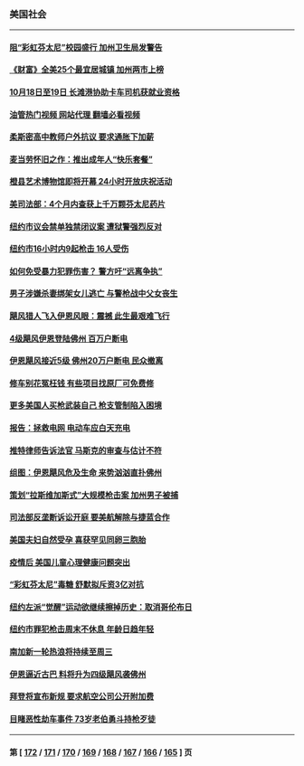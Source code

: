 ### 美国社会
---
#### [阻“彩虹芬太尼”校园盛行 加州卫生局发警告](../../pages/ncid1078160/n13835825.md?10010045) 
#### [《财富》全美25个最宜居城镇 加州两市上榜](../../pages/ncid1078160/n13835796.md?10010045) 
#### [10月18日至19日 长滩港协助卡车司机获就业资格](../../pages/ncid1078160/n13835776.md?10010045) 
#### [油管热门视频 网站代理 翻墙必看视频](http://209.222.30.114:81/youtube.html?10010045)
#### [柔斯密高中教师户外抗议 要求通胀下加薪](../../pages/ncid1078160/n13835749.md?10010045) 
#### [麦当劳怀旧之作：推出成年人“快乐套餐”](../../pages/ncid1078160/n13835697.md?10010045) 
#### [橙县艺术博物馆即将开幕 24小时开放庆祝活动](../../pages/ncid1078160/n13835647.md?10010045) 
#### [美司法部：4个月内查获上千万颗芬太尼药片](../../pages/ncid1078160/n13835129.md?10010045) 
#### [纽约市议会禁单独禁闭议案 遭狱警强烈反对](../../pages/ncid1078160/n13835020.md?10010045) 
#### [纽约市16小时内9起枪击 16人受伤](../../pages/ncid1078160/n13834999.md?10010045) 
#### [如何免受暴力犯罪伤害？ 警方吁“远离争执”](../../pages/ncid1078160/n13834954.md?10010045) 
#### [男子涉嫌杀妻绑架女儿逃亡 与警枪战中父女丧生](../../pages/ncid1078160/n13834916.md?10010045) 
#### [飓风猎人飞入伊恩风眼：震撼 此生最艰难飞行](../../pages/ncid1078160/n13834795.md?10010045) 
#### [4级飓风伊恩登陆佛州 百万户断电](../../pages/ncid1078160/n13834781.md?10010045) 
#### [伊恩飓风接近5级 佛州20万户断电 民众撤离](../../pages/ncid1078160/n13834670.md?10010045) 
#### [修车别花冤枉钱 有些项目找原厂可免费修](../../pages/ncid1078160/n13834242.md?10010045) 
#### [更多美国人买枪武装自己 枪支管制陷入困境](../../pages/ncid1078160/n13834048.md?10010045) 
#### [报告：拯救电网 电动车应白天充电](../../pages/ncid1078160/n13834109.md?10010045) 
#### [推特律师告诉法官 马斯克的审查与估计不符](../../pages/ncid1078160/n13833998.md?10010045) 
#### [组图：伊恩飓风危及生命 来势汹汹直扑佛州](../../pages/ncid1078160/n13833963.md?10010045) 
#### [策划“拉斯维加斯式”大规模枪击案 加州男子被捕](../../pages/ncid1078160/n13833964.md?10010045) 
#### [司法部反垄断诉讼开庭 要美航解除与捷蓝合作](../../pages/ncid1078160/n13833865.md?10010045) 
#### [美国夫妇自然受孕 喜获罕见同卵三胞胎](../../pages/ncid1078160/n13833600.md?10010045) 
#### [疫情后 美国儿童心理健康问题突出](../../pages/ncid1078160/n13833587.md?10010045) 
#### [“彩虹芬太尼”毒糖 舒默拟斥资3亿对抗](../../pages/ncid1078160/n13833453.md?10010045) 
#### [纽约左派“觉醒”运动欲继续擦掉历史：取消哥伦布日](../../pages/ncid1078160/n13833448.md?10010045) 
#### [纽约市罪犯枪击周末不休息 年龄日趋年轻](../../pages/ncid1078160/n13833446.md?10010045) 
#### [南加新一轮热浪将持续至周三](../../pages/ncid1078160/n13833311.md?10010045) 
#### [伊恩逼近古巴 料将升为四级飓风袭佛州](../../pages/ncid1078160/n13833279.md?10010045) 
#### [拜登将宣布新规 要求航空公司公开附加费](../../pages/ncid1078160/n13833215.md?10010045) 
#### [目睹恶性劫车事件 73岁老伯勇斗持枪歹徒](../../pages/ncid1078160/n13832874.md?10010045) 

---
#### 第 [ [172](./172.md?10010045) / [171](./171.md?10010045) / [170](./170.md?10010045) / [169](./169.md?10010045) / [168](./168.md?10010045) / [167](./167.md?10010045) / [166](./166.md?10010045) / [165](./165.md?10010045) ] 页
